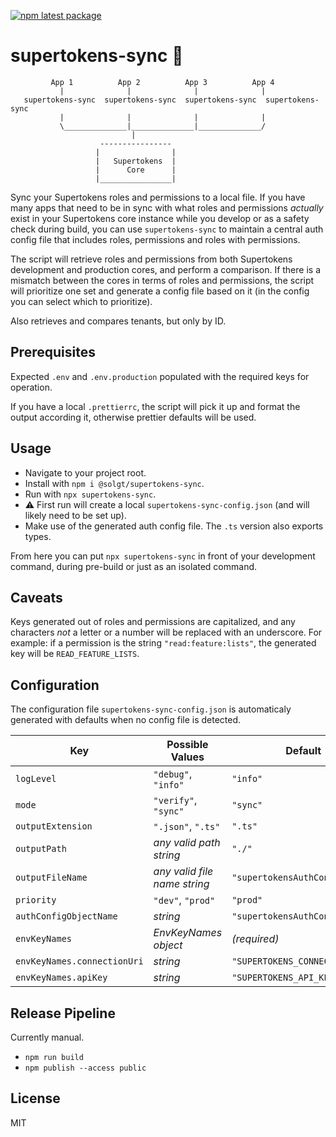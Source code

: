 [![npm latest package](https://img.shields.io/npm/v/@solgt/supertokens-sync/latest.svg)](https://www.npmjs.com/package/@solgt/supertokens-sync)

# supertokens-sync 📡

```
         App 1          App 2          App 3          App 4
           |              |              |              |
   supertokens-sync  supertokens-sync  supertokens-sync  supertokens-sync
           |              |              |              |
           \______________|______________|______________/
                           |
                    ----------------
                   |                |
                   |   Supertokens  |
                   |      Core      |
                   |________________|

```

Sync your Supertokens roles and permissions to a local file. If you have many
apps that need to be in sync with what roles and permissions _actually_ exist in
your Supertokens core instance while you develop or as a safety check during
build, you can use `supertokens-sync` to maintain a central auth config file
that includes roles, permissions and roles with permissions.

The script will retrieve roles and permissions from both Supertokens development
and production cores, and perform a comparison. If there is a mismatch between
the cores in terms of roles and permissions, the script will prioritize one set
and generate a config file based on it (in the config you can select which to
prioritize).

Also retrieves and compares tenants, but only by ID.

## Prerequisites

Expected `.env` and `.env.production` populated with the required keys for
operation.

If you have a local `.prettierrc`, the script will pick it up and format the
output according it, otherwise prettier defaults will be used.

## Usage

-   Navigate to your project root.
-   Install with `npm i @solgt/supertokens-sync`.
-   Run with `npx supertokens-sync`.
-   ⚠️ First run will create a local `supertokens-sync-config.json` (and will
    likely need to be set up).
-   Make use of the generated auth config file. The `.ts` version also exports
    types.

From here you can put `npx supertokens-sync` in front of your development
command, during pre-build or just as an isolated command.

## Caveats

Keys generated out of roles and permissions are capitalized, and any characters
_not_ a letter or a number will be replaced with an underscore. For example: if
a permission is the string `"read:feature:lists"`, the generated key will be
`READ_FEATURE_LISTS`.

## Configuration

The configuration file `supertokens-sync-config.json` is automaticaly generated
with defaults when no config file is detected.

| Key                         | Possible Values              | Default                        |
| --------------------------- | ---------------------------- | ------------------------------ |
| `logLevel`                  | `"debug"`, `"info"`          | `"info"`                       |
| `mode`                      | `"verify"`, `"sync"`         | `"sync"`                       |
| `outputExtension`           | `".json"`, `".ts"`           | `".ts"`                        |
| `outputPath`                | _any valid path string_      | `"./"`                         |
| `outputFileName`            | _any valid file name string_ | `"supertokensAuthConfig"`      |
| `priority`                  | `"dev"`, `"prod"`            | `"prod"`                       |
| `authConfigObjectName`      | _string_                     | `"supertokensAuthConfig"`      |
| `envKeyNames`               | _EnvKeyNames object_         | _(required)_                   |
| `envKeyNames.connectionUri` | _string_                     | `"SUPERTOKENS_CONNECTION_URI"` |
| `envKeyNames.apiKey`        | _string_                     | `"SUPERTOKENS_API_KEY"`        |

## Release Pipeline

Currently manual.

-   `npm run build`
-   `npm publish --access public`

## License

MIT
